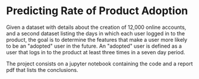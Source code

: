 # Predicting Rate of Product Adoption
Given a dataset with details about the creation of 12,000 online accounts, and a second dataset listing the days
in which each user logged in to the product, the goal is to determine the features that make a user more
likely to be an "adopted" user in the future. An "adopted" user is defined as a user that logs in to the
product at least three times in a seven day period.

The project consists on a jupyter notebook containing the code and a report pdf that lists the conclusions.
